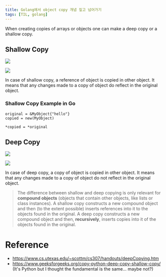 ```yaml
---
title: Golang에서 object copy 개념 짚고 넘어가기
tags: [TIL, golang]
---
```


When creating copies of arrays or objects one can make a deep copy or a shallow copy.

## Shallow Copy
![](/assets/img/https://cdncontribute.geeksforgeeks.org/wp-content/uploads/shallow-copy.jpg)

![](/assets/img/https://www.cs.utexas.edu/~scottm/images/deep_v1.gif)

In case of shallow copy, a reference of object is copied in other object. It means that any changes made to a copy of object do reflect in the original object.

### Shallow Copy Example in Go

```golang
original = &MyObject{"hello"}
copied = new(MyObject)

*copied = *original
```

## Deep Copy
![](/assets/img/https://cdncontribute.geeksforgeeks.org/wp-content/uploads/deep-copy.jpg)

![](/assets/img/https://www.cs.utexas.edu/~scottm/images/deep_v3.gif)

In case of deep copy, a copy of object is copied in other object. It means that any changes made to a copy of object do not reflect in the original object.


> The difference between shallow and deep copying is only relevant for **compound objects** (objects that contain other objects, like lists or class instances).
A shallow copy constructs a new compound object and then (to the extent possible) inserts references into it to the objects found in the original.
A deep copy constructs a new compound object and then, **recursively**, inserts copies into it of the objects found in the original.

# Reference
- https://www.cs.utexas.edu/~scottm/cs307/handouts/deepCopying.htm
- https://www.geeksforgeeks.org/copy-python-deep-copy-shallow-copy/ (It's Python but I thought the fundamental is the same... maybe not?)